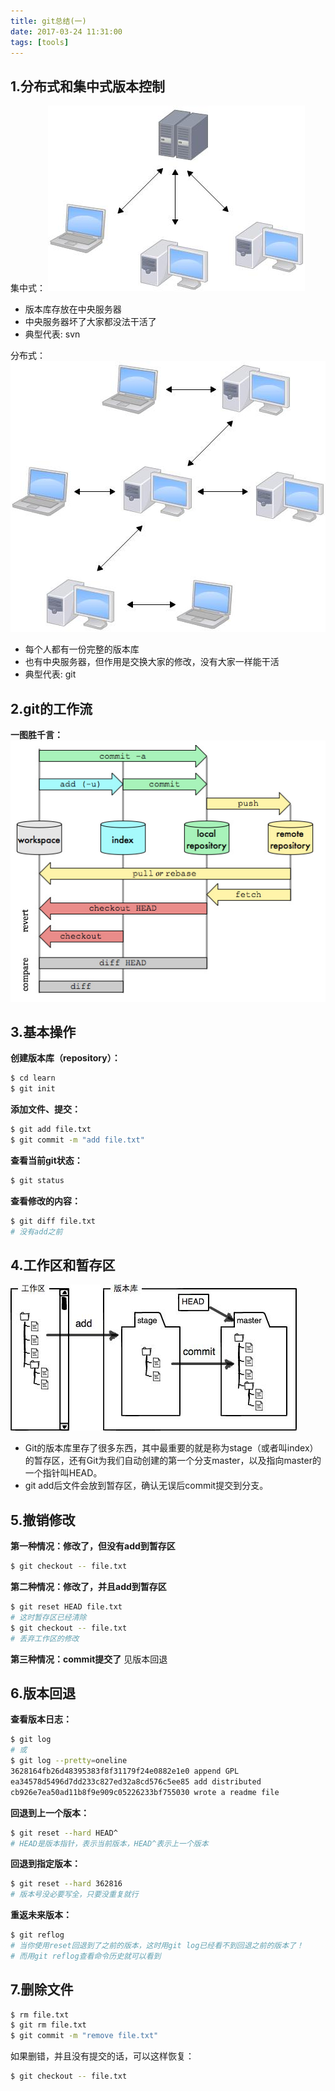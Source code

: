```yaml
---
title: git总结(一)
date: 2017-03-24 11:31:00
tags: [tools]
---
```

## 1.分布式和集中式版本控制
集中式：
![](01-git/1.png)
- 版本库存放在中央服务器
- 中央服务器坏了大家都没法干活了
- 典型代表: svn

<!-- more -->

分布式：
![](01-git/2.png)
- 每个人都有一份完整的版本库
- 也有中央服务器，但作用是交换大家的修改，没有大家一样能干活
- 典型代表: git

## 2.git的工作流
**一图胜千言：**
![](01-git/3.png)

## 3.基本操作
**创建版本库（repository）：**
```bash
$ cd learn
$ git init
```
**添加文件、提交：**
```bash
$ git add file.txt
$ git commit -m "add file.txt"
```
**查看当前git状态：**
```bash
$ git status
```
**查看修改的内容：**
```bash
$ git diff file.txt
# 没有add之前
```

## 4.工作区和暂存区
![](01-git/4.png)
- Git的版本库里存了很多东西，其中最重要的就是称为stage（或者叫index）的暂存区，还有Git为我们自动创建的第一个分支master，以及指向master的一个指针叫HEAD。
- git add后文件会放到暂存区，确认无误后commit提交到分支。

## 5.撤销修改
**第一种情况：修改了，但没有add到暂存区**
```bash
$ git checkout -- file.txt
```

**第二种情况：修改了，并且add到暂存区**
```bash
$ git reset HEAD file.txt
# 这时暂存区已经清除
$ git checkout -- file.txt
# 丢弃工作区的修改
```
**第三种情况：commit提交了**
见版本回退
## 6.版本回退
**查看版本日志：**
```bash
$ git log
# 或
$ git log --pretty=oneline
3628164fb26d48395383f8f31179f24e0882e1e0 append GPL
ea34578d5496d7dd233c827ed32a8cd576c5ee85 add distributed
cb926e7ea50ad11b8f9e909c05226233bf755030 wrote a readme file
```
**回退到上一个版本：**
```bash
$ git reset --hard HEAD^
# HEAD是版本指针，表示当前版本，HEAD^表示上一个版本
```
**回退到指定版本：**
```bash
$ git reset --hard 362816
# 版本号没必要写全，只要没重复就行
```
**重返未来版本：**
```bash
$ git reflog
# 当你使用reset回退到了之前的版本，这时用git log已经看不到回退之前的版本了！
# 而用git reflog查看命令历史就可以看到
```
## 7.删除文件
```bash
$ rm file.txt
$ git rm file.txt
$ git commit -m "remove file.txt"
```

如果删错，并且没有提交的话，可以这样恢复：
```bash
$ git checkout -- file.txt
```




